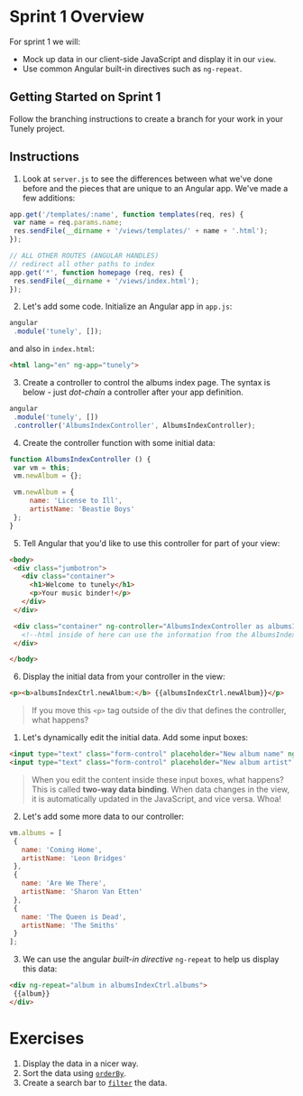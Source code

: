 # Sprint 1 Overview

For sprint 1 we will:

- Mock up data in our client-side JavaScript and display it in our `view`.
- Use common Angular built-in directives such as `ng-repeat`.

## Getting Started on Sprint 1

Follow the branching instructions to create a branch for your work in your Tunely project.

## Instructions

1. Look at `server.js` to see the differences between what we've done before and the pieces that are unique to an Angular app. We've made a few additions:

  ```javascript
  app.get('/templates/:name', function templates(req, res) {
   var name = req.params.name;
   res.sendFile(__dirname + '/views/templates/' + name + '.html');
  });
  ```

  ```javascript
  // ALL OTHER ROUTES (ANGULAR HANDLES)
  // redirect all other paths to index
  app.get('*', function homepage (req, res) {
   res.sendFile(__dirname + '/views/index.html');
  });
  ```

2. Let's add some code. Initialize an Angular app in `app.js`:

  ```javascript
  angular
   .module('tunely', []);
  ```

  and also in `index.html`:

  ```html
  <html lang="en" ng-app="tunely">
  ```

3. Create a controller to control the albums index page. The syntax is below - just _dot-chain_ a controller after your app definition.

  ```javascript
  angular
   .module('tunely', [])
   .controller('AlbumsIndexController', AlbumsIndexController);
  ```

4. Create the controller function with some initial data:

  ```javascript
  function AlbumsIndexController () {
   var vm = this;
   vm.newAlbum = {};

   vm.newAlbum = {
       name: 'License to Ill',
       artistName: 'Beastie Boys'
   };
  }
  ```

5. Tell Angular that you'd like to use this controller for part of your view:

  ```html
  <body>
   <div class="jumbotron">
     <div class="container">
       <h1>Welcome to tunely</h1>
       <p>Your music binder!</p>
     </div>
   </div>

   <div class="container" ng-controller="AlbumsIndexController as albumsIndexCtrl">
     <!--html inside of here can use the information from the AlbumsIndexController-->
   </div>

  </body>
  ```

6. Display the initial data from your controller in the view:

  ```html
  <p><b>albumsIndexCtrl.newAlbum:</b> {{albumsIndexCtrl.newAlbum}}</p>
  ```

  > If you move this `<p>` tag outside of the div that defines the controller, what happens?

1. Let's dynamically edit the initial data. Add some input boxes:

  ```html
  <input type="text" class="form-control" placeholder="New album name" ng-model="albumsIndexCtrl.newAlbum.name">
  <input type="text" class="form-control" placeholder="New album artist" ng-model="albumsIndexCtrl.newAlbum.artistName">
  ```

  > When you edit the content inside these input boxes, what happens? This is called **two-way data binding**. When data changes in the view, it is automatically updated in the JavaScript, and vice versa. Whoa!

2. Let's add some more data to our controller:

  ```javascript
  vm.albums = [
   {
     name: 'Coming Home',
     artistName: 'Leon Bridges'
   },
   {
     name: 'Are We There',
     artistName: 'Sharon Van Etten'
   },
   {
     name: 'The Queen is Dead',
     artistName: 'The Smiths'
   }
  ];
  ```

3. We can use the angular _built-in directive_ `ng-repeat` to help us display this data:

  ```html
  <div ng-repeat="album in albumsIndexCtrl.albums">
   {{album}}
  </div>
  ```

# Exercises

1. Display the data in a nicer way.
2. Sort the data using [`orderBy`](https://docs.angularjs.org/api/ng/filter/orderBy).
3. Create a search bar to [`filter`](https://docs.angularjs.org/api/ng/filter/filter) the data.
